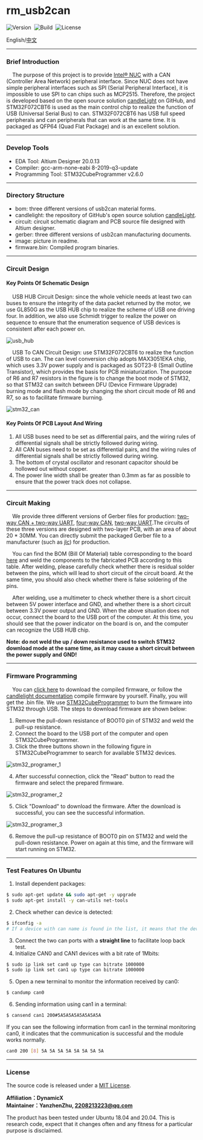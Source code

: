 # rm_usb2can

![Version](https://img.shields.io/badge/Version-1.0.3-brightgreen.svg)&nbsp;&nbsp;![Build](https://img.shields.io/badge/Build-Passed-success.svg)&nbsp;&nbsp;![License](https://img.shields.io/badge/License-MIT-blue.svg)

English/[中文](https://github.com/rm-controls/rm_usb2can/blob/main/README_CN.md)

***

### Brief Introduction

&nbsp;&nbsp;&nbsp;&nbsp;The purpose of this project is to provide [Intel® NUC](https://www.intel.com/content/www/us/en/products/details/nuc.html) with a CAN (Controller Area Network) peripheral interface. Since NUC does not have simple peripheral interfaces such as SPI (Serial Peripheral Interface), it is impossible to use SPI to can chips such as MCP2515. Therefore, the project is developed based on the open source solution [candleLight](https://github.com/candle-usb/candleLight_fw/tree/master) on GitHub, and STM32F072CBT6 is used as the main control chip to realize the function of USB (Universal Serial Bus) to can. STM32F072CBT6 has USB full speed peripherals and can peripherals that can work at the same time. It is packaged as QFP64 (Quad Flat Package) and is an excellent solution.

***

### Develop Tools

+ EDA Tool: Altium Designer 20.0.13
+ Compiler: gcc-arm-none-eabi  8-2019-q3-update
+ Programming Tool: STM32CubeProgrammer v2.6.0

***

### Directory Structure

+ bom: three different versions of usb2can material forms.
+ candlelight: the repository of GitHub's open source solution [candleLight](https://github.com/candle-usb/candleLight_fw/tree/master).
+ circuit: circuit schematic diagram and PCB source file designed with Altium designer.
+ gerber: three different versions of usb2can manufacturing documents.
+ image: picture in readme.
+ firmware.bin: Compiled program binaries.

***

### Circuit Design

#### Key Points Of Schematic Design

&nbsp;&nbsp;&nbsp;&nbsp;USB HUB Circuit Design: since the whole vehicle needs at least two can buses to ensure the integrity of the data packet returned by the motor, we use GL850G as the USB HUB chip to realize the scheme of USB one driving four. In addition, we also use Schmidt trigger to realize the power on sequence to ensure that the enumeration sequence of USB devices is consistent after each power on.

![usb_hub](https://raw.githubusercontent.com/rm-controls/rm_usb2can/main/image/usb_hub.png)

&nbsp;&nbsp;&nbsp;&nbsp;USB To CAN Circuit Design: use STM32F072CBT6 to realize the function of USB to can. The can level conversion chip adopts MAX3051EKA chip, which uses 3.3V power supply and is packaged as SOT23-8 (Small Outline Transistor), which provides the basis for PCB miniaturization. The purpose of R6 and R7 resistors in the figure is to change the boot mode of STM32, so that STM32 can switch between DFU (Device Firmware Upgrade) burning mode and flash mode by changing the short circuit mode of R6 and R7, so as to facilitate firmware burning.

![stm32_can](https://raw.githubusercontent.com/rm-controls/rm_usb2can/main/image/stm32_can.png)

#### Key Points Of PCB Layout And Wiring

1. All USB buses need to be set as differential pairs, and the wiring rules of differential signals shall be strictly followed during wiring.
2. All CAN buses need to be set as differential pairs, and the wiring rules of differential signals shall be strictly followed during wiring.
3. The bottom of crystal oscillator and resonant capacitor should be hollowed out without copper.
4. The power line width shall be greater than 0.3mm as far as possible to ensure that the power track does not collapse.

***

### Circuit Making

&nbsp;&nbsp;&nbsp;&nbsp;We provide three different versions of Gerber files for production: [two-way CAN + two-way UART](https://github.com/rm-controls/rm_usb2can/tree/main/gerber/2CAN%2B2UART), [four-way CAN](https://github.com/rm-controls/rm_usb2can/tree/main/gerber/4CAN), [two-way UART](https://github.com/rm-controls/rm_usb2can/tree/main/gerber/2UART).The circuits of these three versions are designed with two-layer PCB, with an area of about 20 * 30MM. You can directly submit the packaged Gerber file to a manufacturer (such as [jlc](https://www.jlc.com/#)) for production.

&nbsp;&nbsp;&nbsp;&nbsp;You can find the BOM (Bill Of Material) table corresponding to the board [here](https://github.com/rm-controls/rm_usb2can/tree/main/bom) and weld the components to the fabricated PCB according to this table. After welding, please carefully check whether there is residual solder between the pins, which will lead to short circuit of the circuit board. At the same time, you should also check whether there is false soldering of the pins.

&nbsp;&nbsp;&nbsp;&nbsp;After welding, use a multimeter to check whether there is a short circuit between 5V power interface and GND, and whether there is a short circuit between 3.3V power output and GND. When the above situation does not occur, connect the board to the USB port of the computer. At this time, you should see that the power indicator on the board is on, and the computer can recognize the USB HUB chip.

**Note: do not weld the up / down resistance used to switch STM32 download mode at the same time, as it may cause a short circuit between the power supply and GND!**

***

### Firmware Programming

&nbsp;&nbsp;&nbsp;&nbsp;You can [click here](https://raw.githubusercontent.com/rm-controls/rm_usb2can/main/firmware.bin) to download the compiled firmware, or follow the [candlelight documentation](https://github.com/candle-usb/candleLight_fw/tree/master#building) compile firmware by yourself. Finally, you will get the .bin file. We use [STM32CubeProgrammer](https://www.st.com/en/development-tools/stm32cubeprog.html) to burn the firmware into STM32 through USB. The steps to download firmware are shown below:

1. Remove the pull-down resistance of BOOT0 pin of STM32 and weld the pull-up resistance.
2. Connect the board to the USB port of the computer and open STM32CubeProgrammer.
3. Click the three buttons shown in the following figure in STM32CubeProgrammer to search for available STM32 devices.

![stm32_programer_1](https://raw.githubusercontent.com/rm-controls/rm_usb2can/main/image/stm32_programer_1.png)

4. After successful connection, click the "Read" button to read the firmware and select the prepared firmware.

![stm32_programer_2](https://raw.githubusercontent.com/rm-controls/rm_usb2can/main/image/stm32_programer_2.png)

5. Click "Download" to download the firmware. After the download is successful, you can see the successful information.

![stm32_programer_3](https://raw.githubusercontent.com/rm-controls/rm_usb2can/main/image/stm32_programer_3.png)

6. Remove the pull-up resistance of BOOT0 pin on STM32 and weld the pull-down resistance. Power on again at this time, and the firmware will start running on STM32.

***

### Test Features On Ubuntu

1. Install dependent packages:

```bash
$ sudo apt-get update && sudo apt-get -y upgrade
$ sudo apt-get install -y can-utils net-tools
```

2. Check whether can device is detected:

```bash
$ ifconfig -a
# If a device with can name is found in the list, it means that the device can be recognized
```

3. Connect the two can ports with a **straight line** to facilitate loop back test.
4. Initialize CAN0 and CAN1 devices with a bit rate of 1Mbits:

```bash
$ sudo ip link set can0 up type can bitrate 1000000
$ sudo ip link set can1 up type can bitrate 1000000
```

5. Open a new terminal to monitor the information received by can0:

```bash
$ candump can0
```

6. Sending information using can1 in a terminal:

```bash
$ cansend can1 200#5A5A5A5A5A5A5A5A
```

If you can see the following information from can1 in the terminal monitoring can0, it indicates that the communication is successful and the module works normally.

```bash
can0 200 [8] 5A 5A 5A 5A 5A 5A 5A 5A
```

***

### License

The source code is released under a [MIT License](https://github.com/rm-controls/rm_usb2can/blob/main/LICENSE).

**Affiliation：DynamicX<br>
Maintainer：YanzhenZhu, 2208213223@qq.com**

The product has been tested under Ubuntu 18.04 and 20.04. This is research code, expect that it changes often and any fitness for a particular purpose is disclaimed.
